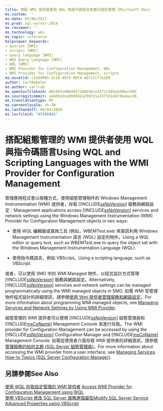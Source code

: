 ```yaml
---
title: 搭配 WMI 提供者使用 WQL 和指令碼語言來進行設定管理 |Microsoft Docs
ms.custom: ''
ms.date: 03/06/2017
ms.prod: sql-server-2014
ms.reviewer: ''
ms.technology: wmi
ms.topic: reference
helpviewer_keywords:
- queries [WMI]
- scripts [WMI]
- query language [WMI]
- WMI Query Language [WMI]
- WQL [WMI]
- WMI Provider for Configuration Management, WQL
- WMI Provider for Configuration Management, scripts
ms.assetid: c1e64905-3c2b-4974-88f4-abf17cf7e289
author: CarlRabeler
ms.author: carlrab
ms.openlocfilehash: d8c903cd0e993728865bce3371c349a2d0ba7485
ms.sourcegitcommit: ad4d92dce894592a259721a1571b1d8736abacdb
ms.translationtype: MT
ms.contentlocale: zh-TW
ms.lasthandoff: 08/04/2020
ms.locfileid: "87595842"
---
```

# <a name="using-wql-and-scripting-languages-with-the-wmi-provider-for-configuration-management"></a><span data-ttu-id="cecda-102">搭配組態管理的 WMI 提供者使用 WQL 與指令碼語言</span><span class="sxs-lookup"><span data-stu-id="cecda-102">Using WQL and Scripting Languages with the WMI Provider for Configuration Management</span></span>
  <span data-ttu-id="cecda-103">管理應用程式會以兩種方式，使用組態管理物件的 Windows Management Instrumentation (WMI) 提供者，存取 [!INCLUDE[ssNoVersion](../../includes/ssnoversion-md.md)] 服務與網路設定：</span><span class="sxs-lookup"><span data-stu-id="cecda-103">Management applications access [!INCLUDE[ssNoVersion](../../includes/ssnoversion-md.md)] services and network settings using the Windows Management Instrumentation (WMI) Provider for Configuration Management objects in two ways:</span></span>  
  
-   <span data-ttu-id="cecda-104">使用 WQL 編輯器或查詢工具 (例如，WBEMTest.exe) 來查訊利用 Windows Management Instrumentation 語言 (WQL) 設定的物件。</span><span class="sxs-lookup"><span data-stu-id="cecda-104">Using a WQL editor or query tool, such as WBEMTest.exe to query the object set with the Windows Management Instrumentation Language (WQL).</span></span>  
  
-   <span data-ttu-id="cecda-105">使用指令碼語言，例如 VBScript。</span><span class="sxs-lookup"><span data-stu-id="cecda-105">Using a scripting language, such as VBScript.</span></span>  
  
 <span data-ttu-id="cecda-106">或者，可以使用 SMO 中的 WMI Managed 物件，以程式設計方式管理 [!INCLUDE[ssNoVersion](../../includes/ssnoversion-md.md)] 服務與網路設定。</span><span class="sxs-lookup"><span data-stu-id="cecda-106">Alternatively, [!INCLUDE[ssNoVersion](../../includes/ssnoversion-md.md)] services and network settings can be managed programmatically using the WMI managed objects in SMO.</span></span> <span data-ttu-id="cecda-107">如需 WMI 受管理物件程式設計的詳細資訊，請參閱[使用 Wmi 提供者管理服務和網路設定](../server-management-objects-smo/tasks/managing-services-and-network-settings-by-using-wmi-provider.md)。</span><span class="sxs-lookup"><span data-stu-id="cecda-107">For more information about programming WMI managed objects, see [Managing Services and Network Settings by Using WMI Provider](../server-management-objects-smo/tasks/managing-services-and-network-settings-by-using-wmi-provider.md).</span></span>  
  
 <span data-ttu-id="cecda-108">組態管理的 WMI 提供者可以使用 [!INCLUDE[ssNoVersion](../../includes/ssnoversion-md.md)] 組態管理員和 [!INCLUDE[msCoName](../../includes/msconame-md.md)] Management Console 來進行存取。</span><span class="sxs-lookup"><span data-stu-id="cecda-108">The WMI provider for Configuration Management can be accessed by using the [!INCLUDE[ssNoVersion](../../includes/ssnoversion-md.md)] Configuration Manager and [!INCLUDE[msCoName](../../includes/msconame-md.md)] Management Console.</span></span> <span data-ttu-id="cecda-109">如需從使用者介面存取 WMI 提供者的詳細資訊，請參閱[管理服務的如何主題 &#40;SQL Server 組態管理員&#41;](../../database-engine/managing-services-how-to-topics-sql-server-configuration-manager.md)。</span><span class="sxs-lookup"><span data-stu-id="cecda-109">For more information about accessing the WMI provider from a user interface, see [Managing Services How-to Topics &#40;SQL Server Configuration Manager&#41;](../../database-engine/managing-services-how-to-topics-sql-server-configuration-manager.md).</span></span>  
  
## <a name="see-also"></a><span data-ttu-id="cecda-110">另請參閱</span><span class="sxs-lookup"><span data-stu-id="cecda-110">See Also</span></span>  
 <span data-ttu-id="cecda-111">[使用 WQL 存取設定管理的 WMI 提供者](access-wmi-provider-for-configuration-management-using-wql.md) </span><span class="sxs-lookup"><span data-stu-id="cecda-111">[Access WMI Provider for Configuration Management using WQL](access-wmi-provider-for-configuration-management-using-wql.md) </span></span>  
 [<span data-ttu-id="cecda-112">使用 VBScript 修改 SQL Server 服務進階屬性</span><span class="sxs-lookup"><span data-stu-id="cecda-112">Modify SQL Server Service Advanced Properties using VBScript</span></span>](access-wmi-provider-for-configuration-management-using-vbscript.md)  
  
  

